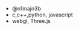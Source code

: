 - @n1majn3b
- c,c++,python, javascript 
- webgl, Three.js

<!---
n1majn3b/n1majn3b is a ✨ special ✨ repository because its `README.md` (this file) appears on your GitHub profile.
You can click the Preview link to take a look at your changes.
--->
